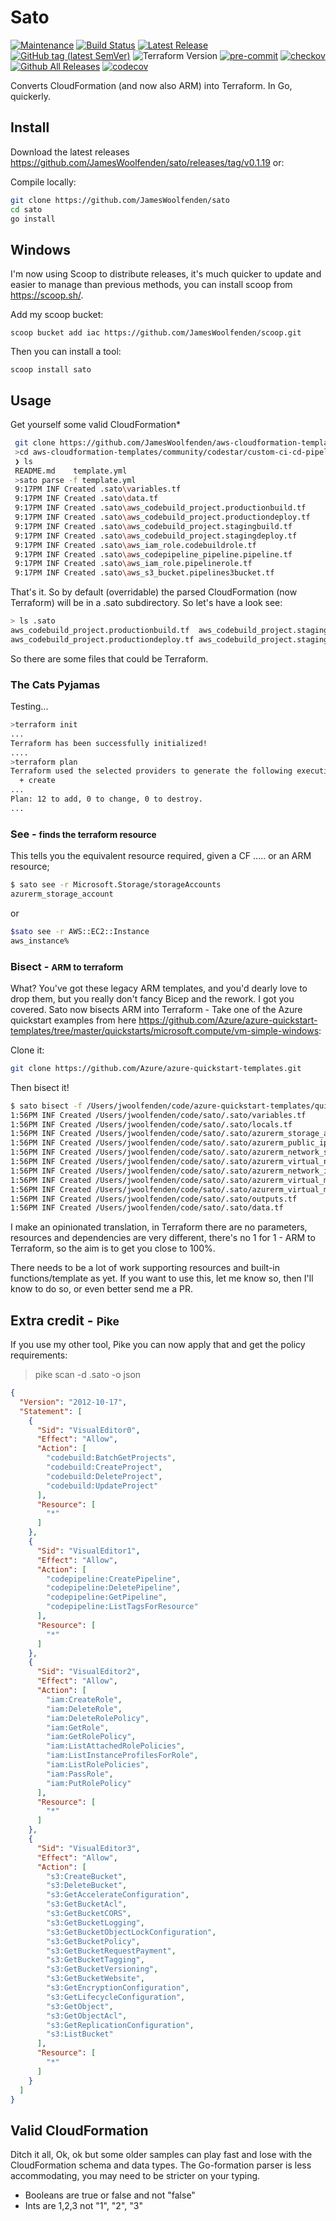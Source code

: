 # Sato

[![Maintenance](https://img.shields.io/badge/Maintained%3F-yes-green.svg)](https://GitHub.com/jameswoolfenden/sato/graphs/commit-activity)
[![Build Status](https://github.com/JamesWoolfenden/sato/workflows/CI/badge.svg?branch=master)](https://github.com/JamesWoolfenden/sato)
[![Latest Release](https://img.shields.io/github/release/JamesWoolfenden/sato.svg)](https://github.com/JamesWoolfenden/sato/releases/latest)
[![GitHub tag (latest SemVer)](https://img.shields.io/github/tag/JamesWoolfenden/sato.svg?label=latest)](https://github.com/JamesWoolfenden/sato/releases/latest)
![Terraform Version](https://img.shields.io/badge/tf-%3E%3D0.14.0-blue.svg)
[![pre-commit](https://img.shields.io/badge/pre--commit-enabled-brightgreen?logo=pre-commit&logoColor=white)](https://github.com/pre-commit/pre-commit)
[![checkov](https://img.shields.io/badge/checkov-verified-brightgreen)](https://www.checkov.io/)
[![Github All Releases](https://img.shields.io/github/downloads/jameswoolfenden/sato/total.svg)](https://github.com/JamesWoolfenden/sato/releases)
[![codecov](https://codecov.io/gh/JamesWoolfenden/sato/graph/badge.svg?token=AT1DREJQPR)](https://codecov.io/gh/JamesWoolfenden/sato)

Converts CloudFormation (and now also ARM) into Terraform. In Go, quickerly.

## Install

Download the latest releases <https://github.com/JamesWoolfenden/sato/releases/tag/v0.1.19> or:

Compile locally:

```bash
git clone https://github.com/JamesWoolfenden/sato
cd sato
go install
```

## Windows

I'm now using Scoop to distribute releases, it's much quicker to update and easier to manage than previous methods,
you can install scoop from <https://scoop.sh/>.

Add my scoop bucket:

```shell
scoop bucket add iac https://github.com/JamesWoolfenden/scoop.git
```

Then you can install a tool:

```pwsh
scoop install sato
```

## Usage

Get yourself some valid CloudFormation*

```bash
 git clone https://github.com/JamesWoolfenden/aws-cloudformation-templates
 >cd aws-cloudformation-templates/community/codestar/custom-ci-cd-pipeline
 ❯ ls
 README.md    template.yml
 >sato parse -f template.yml
 9:17PM INF Created .sato\variables.tf
 9:17PM INF Created .sato\data.tf
 9:17PM INF Created .sato\aws_codebuild_project.productionbuild.tf
 9:17PM INF Created .sato\aws_codebuild_project.productiondeploy.tf
 9:17PM INF Created .sato\aws_codebuild_project.stagingbuild.tf
 9:17PM INF Created .sato\aws_codebuild_project.stagingdeploy.tf
 9:17PM INF Created .sato\aws_iam_role.codebuildrole.tf
 9:17PM INF Created .sato\aws_codepipeline_pipeline.pipeline.tf
 9:17PM INF Created .sato\aws_iam_role.pipelinerole.tf
 9:17PM INF Created .sato\aws_s3_bucket.pipelines3bucket.tf
```

That's it. So by default (overridable) the parsed CloudFormation (now Terraform) will be in a .sato subdirectory.
So let's have a look see:

```bash
> ls .sato
aws_codebuild_project.productionbuild.tf  aws_codebuild_project.stagingbuild.tf     aws_codepipeline_pipeline.pipeline.tf     aws_iam_role.pipelinerole.tf              variables.tf
aws_codebuild_project.productiondeploy.tf aws_codebuild_project.stagingdeploy.tf    aws_iam_role.codebuildrole.tf             aws_s3_bucket.pipelines3bucket.tf
```

So there are some files that could be Terraform.

### The Cats Pyjamas

Testing...

```bash
>terraform init
...
Terraform has been successfully initialized!
....
>terraform plan
Terraform used the selected providers to generate the following execution plan. Resource actions are indicated with the following symbols:
  + create
...
Plan: 12 to add, 0 to change, 0 to destroy.
...
```

### See - <small>finds the terraform resource</small>

This tells you the equivalent resource required, given a CF ..... or an ARM resource;

```bash
$ sato see -r Microsoft.Storage/storageAccounts
azurerm_storage_account
```

or

```bash
$sato see -r AWS::EC2::Instance
aws_instance%
```

### Bisect - <small>ARM to terraform</small>

What? You've got these legacy ARM templates, and you'd dearly love to drop them, but you really don't fancy Bicep
and the rework.
I got you covered. Sato now bisects ARM into Terraform - Take one of the Azure quickstart examples from here <https://github.com/Azure/azure-quickstart-templates/tree/master/quickstarts/microsoft.compute/vm-simple-windows>:

Clone it:

```bash
git clone https://github.com/Azure/azure-quickstart-templates.git
```

Then bisect it!

```bash
$ sato bisect -f /Users/jwoolfenden/code/azure-quickstart-templates/quickstarts/microsoft.compute/vm-simple-windows/azuredeploy.json
1:56PM INF Created /Users/jwoolfenden/code/sato/.sato/variables.tf
1:56PM INF Created /Users/jwoolfenden/code/sato/.sato/locals.tf
1:56PM INF Created /Users/jwoolfenden/code/sato/.sato/azurerm_storage_account.sato0.tf
1:56PM INF Created /Users/jwoolfenden/code/sato/.sato/azurerm_public_ip.sato1.tf
1:56PM INF Created /Users/jwoolfenden/code/sato/.sato/azurerm_network_security_group.sato2.tf
1:56PM INF Created /Users/jwoolfenden/code/sato/.sato/azurerm_virtual_network.sato3.tf
1:56PM INF Created /Users/jwoolfenden/code/sato/.sato/azurerm_network_interface.sato4.tf
1:56PM INF Created /Users/jwoolfenden/code/sato/.sato/azurerm_virtual_machine.sato5.tf
1:56PM INF Created /Users/jwoolfenden/code/sato/.sato/azurerm_virtual_machine_extension.sato6.tf
1:56PM INF Created /Users/jwoolfenden/code/sato/.sato/outputs.tf
1:56PM INF Created /Users/jwoolfenden/code/sato/.sato/data.tf
```

I make an opinionated translation, in Terraform there are no parameters, resources and dependencies are very different,
there's no 1 for 1 - ARM to Terraform, so the aim is to get you close to 100%.

There needs to be a lot of work supporting resources and built-in functions/template as yet.
If you want to use this, let me know so, then I'll know to do so, or even better send me a PR.

## Extra credit - <small>Pike</small>

If you use my other tool, Pike you can now apply that and get the policy requirements:

>pike scan -d .sato -o json

```json
{
  "Version": "2012-10-17",
  "Statement": [
    {
      "Sid": "VisualEditor0",
      "Effect": "Allow",
      "Action": [
        "codebuild:BatchGetProjects",
        "codebuild:CreateProject",
        "codebuild:DeleteProject",
        "codebuild:UpdateProject"
      ],
      "Resource": [
        "*"
      ]
    },
    {
      "Sid": "VisualEditor1",
      "Effect": "Allow",
      "Action": [
        "codepipeline:CreatePipeline",
        "codepipeline:DeletePipeline",
        "codepipeline:GetPipeline",
        "codepipeline:ListTagsForResource"
      ],
      "Resource": [
        "*"
      ]
    },
    {
      "Sid": "VisualEditor2",
      "Effect": "Allow",
      "Action": [
        "iam:CreateRole",
        "iam:DeleteRole",
        "iam:DeleteRolePolicy",
        "iam:GetRole",
        "iam:GetRolePolicy",
        "iam:ListAttachedRolePolicies",
        "iam:ListInstanceProfilesForRole",
        "iam:ListRolePolicies",
        "iam:PassRole",
        "iam:PutRolePolicy"
      ],
      "Resource": [
        "*"
      ]
    },
    {
      "Sid": "VisualEditor3",
      "Effect": "Allow",
      "Action": [
        "s3:CreateBucket",
        "s3:DeleteBucket",
        "s3:GetAccelerateConfiguration",
        "s3:GetBucketAcl",
        "s3:GetBucketCORS",
        "s3:GetBucketLogging",
        "s3:GetBucketObjectLockConfiguration",
        "s3:GetBucketPolicy",
        "s3:GetBucketRequestPayment",
        "s3:GetBucketTagging",
        "s3:GetBucketVersioning",
        "s3:GetBucketWebsite",
        "s3:GetEncryptionConfiguration",
        "s3:GetLifecycleConfiguration",
        "s3:GetObject",
        "s3:GetObjectAcl",
        "s3:GetReplicationConfiguration",
        "s3:ListBucket"
      ],
      "Resource": [
        "*"
      ]
    }
  ]
}

```

## Valid CloudFormation

Ditch it all, Ok, ok but some older samples can play fast and lose with the CloudFormation schema and data types.
The Go-formation parser is less accommodating, you may need to be stricter on your typing.

- Booleans are true or false and not "false"
- Ints are 1,2,3 not "1", "2", "3"
